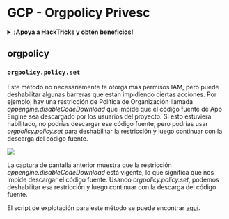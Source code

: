 # GCP - Orgpolicy Privesc

<details>

<summary><strong>¡Apoya a HackTricks y obtén beneficios!</strong></summary>

* Si quieres ver a tu **empresa anunciada en HackTricks** o si quieres acceder a la **última versión de PEASS o descargar HackTricks en PDF** ¡Consulta los [**PLANES DE SUSCRIPCIÓN**](https://github.com/sponsors/carlospolop)!
* Obtén el [**oficial PEASS & HackTricks swag**](https://peass.creator-spring.com)
* Descubre [**The PEASS Family**](https://opensea.io/collection/the-peass-family), nuestra colección de exclusivos [**NFTs**](https://opensea.io/collection/the-peass-family)
* **Únete al** 💬 [**grupo de Discord**](https://discord.gg/hRep4RUj7f) o al [**grupo de telegram**](https://t.me/peass) o **sígueme** en **Twitter** 🐦 [**@carlospolopm**](https://twitter.com/carlospolopm).
* **Comparte tus trucos de hacking enviando PRs a los repositorios de github de** [**HackTricks**](https://github.com/carlospolop/hacktricks) y [**HackTricks Cloud**](https://github.com/carlospolop/hacktricks-cloud).

</details>

## orgpolicy

### `orgpolicy.policy.set`

Este método no necesariamente te otorga más permisos IAM, pero puede deshabilitar algunas barreras que están impidiendo ciertas acciones. Por ejemplo, hay una restricción de Política de Organización llamada _appengine.disableCodeDownload_ que impide que el código fuente de App Engine sea descargado por los usuarios del proyecto. Si esto estuviera habilitado, no podrías descargar ese código fuente, pero podrías usar _orgpolicy.policy.set_ para deshabilitar la restricción y luego continuar con la descarga del código fuente.

![](https://rhinosecuritylabs.com/wp-content/uploads/2020/04/image5-1.png)

La captura de pantalla anterior muestra que la restricción _appengine.disableCodeDownload_ está vigente, lo que significa que nos impide descargar el código fuente. Usando _orgpolicy.policy.set_, podemos deshabilitar esa restricción y luego continuar con la descarga del código fuente.

El script de explotación para este método se puede encontrar [aquí](https://github.com/RhinoSecurityLabs/GCP-IAM-Privilege-Escalation/blob/master/ExploitScripts/orgpolicy.policy.set.py).